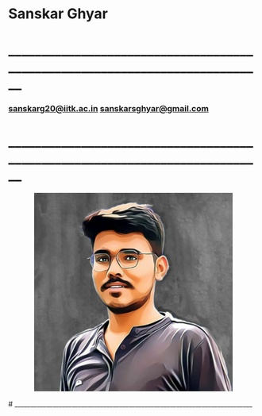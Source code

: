 # Sanskar Ghyar
# ____________________________________________________________________________
### sanskarg20@iitk.ac.in   sanskarsghyar@gmail.com
# ____________________________________________________________________________
<p align="center">
  <img src="https://github.com/Sanskarsghyar/sanskarsghyar.github.io/blob/main/sq.jpg" align="centre" width="400" height="400">
</p>
# ___________________________________________________________________________
